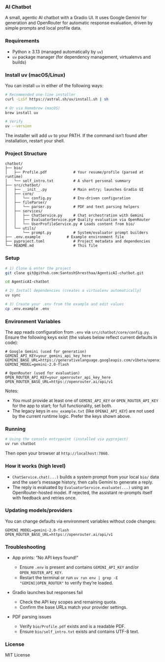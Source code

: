 ### AI Chatbot

A small, agentic AI chatbot with a Gradio UI. It uses Google Gemini for generation and OpenRouter for automatic response evaluation, driven by simple prompts and local profile data.

### Requirements

- Python ≥ 3.13 (managed automatically by `uv`)
- `uv` package manager (for dependency management, virtualenvs and builds)

### Install uv (macOS/Linux)

You can install `uv` in either of the following ways:

```bash
# Recommended one-line installer
curl -LsSf https://astral.sh/uv/install.sh | sh

# Or via Homebrew (macOS)
brew install uv

# Verify
uv --version
```

The installer will add `uv` to your PATH. If the command isn’t found after installation, restart your shell.

### Project Structure

```
chatbot/
├── bio/
│   ├── Profile.pdf            # Your resume/profile (parsed at runtime)
│   └── self_intro.txt         # A short personal summary
├── src/chatbot/
│   ├── __init__.py            # Main entry; launches Gradio UI
│   ├── core/
│   │   └── config.py          # Env-driven configuration
│   ├── fileParser/
│   │   └── parser.py          # PDF and text parsing helpers
│   ├── services/
│   │   ├── ChatService.py     # Chat orchestration with Gemini
│   │   ├── EvaluatorService.py# Quality evaluation via OpenRouter
│   │   └── UserProfileService.py # Loads content from bio/
│   └── utils/
│       └── prompt.py          # System/evaluator prompt builders
├── .env.example            # Example environment file
├── pyproject.toml             # Project metadata and dependencies
└── README.md                  # This file
```

### Setup

```bash
# 1) Clone & enter the project
git clone git@github.com:SantoshShresthaa/AgenticAI-chatbot.git

cd AgenticAI-chatbot

# 2) Install dependencies (creates a virtualenv automatically)
uv sync

# 3) Create your .env from the example and edit values
cp .env.example .env
```

### Environment Variables

The app reads configuration from `.env` via `src/chatbot/core/config.py`. Ensure the following keys exist (the values below reflect current defaults in code):

```env
# Google Gemini (used for generation)
GEMINI_API_KEY=your_gemini_api_key_here
GEMINI_BASE_URL=https://generativelanguage.googleapis.com/v1beta/openai/
GEMINI_MODEL=gemini-2.0-flash

# OpenRouter (used for evaluation)
OPEN_ROUTER_API_KEY=your_openrouter_api_key_here
OPEN_ROUTER_BASE_URL=https://openrouter.ai/api/v1
```

Notes:
- You must provide at least one of `GEMINI_API_KEY` or `OPEN_ROUTER_API_KEY` for the app to start; for full functionality, set both.
- The legacy keys in `env_example.txt` (like `OPENAI_API_KEY`) are not used by the current runtime logic. Prefer the keys shown above.

### Running

```bash
# Using the console entrypoint (installed via pyproject)
uv run chatbot

```

Then open your browser at `http://localhost:7860`.

### How it works (high level)

- `ChatService.chat(...)` builds a system prompt from your local `bio/` data and the user’s message history, then calls Gemini to generate a reply.
- The reply is evaluated by `EvaluatorService.evaluate(...)` using an OpenRouter-hosted model. If rejected, the assistant re-prompts itself with feedback and retries once.

### Updating models/providers

You can change defaults via environment variables without code changes:

```env
GEMINI_MODEL=gemini-2.0-flash
OPEN_ROUTER_BASE_URL=https://openrouter.ai/api/v1
```

### Troubleshooting

- App prints: “No API keys found!”
  - Ensure `.env` is present and contains `GEMINI_API_KEY` and/or `OPEN_ROUTER_API_KEY`.
  - Restart the terminal or run `uv run env | grep -E "GEMINI|OPEN_ROUTER"` to verify they’re loaded.

- Gradio launches but responses fail
  - Check the API key scopes and remaining quota.
  - Confirm the base URLs match your provider settings.

- PDF parsing issues
  - Verify `bio/Profile.pdf` exists and is a readable PDF.
  - Ensure `bio/self_intro.txt` exists and contains UTF-8 text.

### License

MIT License